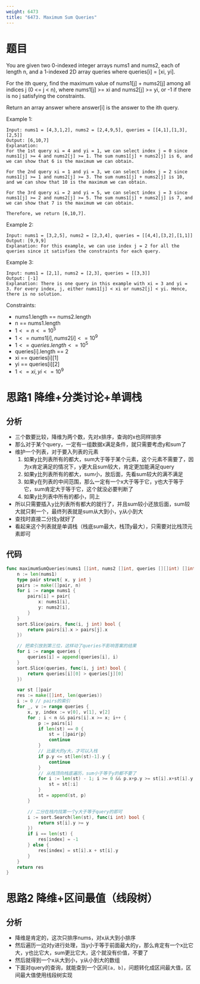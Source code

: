 ```yaml
---
weight: 6473
title: "6473. Maximum Sum Queries"
---
```


# 题目

You are given two 0-indexed integer arrays nums1 and nums2, each of length n, and a 1-indexed 2D array queries where queries[i] = [xi, yi].

For the ith query, find the maximum value of nums1[j] + nums2[j] among all indices j (0 <= j < n), where nums1[j] >= xi and nums2[j] >= yi, or -1 if there is no j satisfying the constraints.

Return an array answer where answer[i] is the answer to the ith query.

Example 1:

```
Input: nums1 = [4,3,1,2], nums2 = [2,4,9,5], queries = [[4,1],[1,3],[2,5]]
Output: [6,10,7]
Explanation:
For the 1st query xi = 4 and yi = 1, we can select index j = 0 since nums1[j] >= 4 and nums2[j] >= 1. The sum nums1[j] + nums2[j] is 6, and we can show that 6 is the maximum we can obtain.

For the 2nd query xi = 1 and yi = 3, we can select index j = 2 since nums1[j] >= 1 and nums2[j] >= 3. The sum nums1[j] + nums2[j] is 10, and we can show that 10 is the maximum we can obtain.

For the 3rd query xi = 2 and yi = 5, we can select index j = 3 since nums1[j] >= 2 and nums2[j] >= 5. The sum nums1[j] + nums2[j] is 7, and we can show that 7 is the maximum we can obtain.

Therefore, we return [6,10,7].
```

Example 2:

```
Input: nums1 = [3,2,5], nums2 = [2,3,4], queries = [[4,4],[3,2],[1,1]]
Output: [9,9,9]
Explanation: For this example, we can use index j = 2 for all the queries since it satisfies the constraints for each query.
```

Example 3:

```
Input: nums1 = [2,1], nums2 = [2,3], queries = [[3,3]]
Output: [-1]
Explanation: There is one query in this example with xi = 3 and yi = 3. For every index, j, either nums1[j] < xi or nums2[j] < yi. Hence, there is no solution.
```

Constraints:

- nums1.length == nums2.length
- n == nums1.length
- $1 <= n <= 10^5$
- $1 <= nums1[i], nums2[i] <= 10^9$
- $1 <= queries.length <= 10^5$
- queries[i].length == 2
- xi == queries[i][1]
- yi == queries[i][2]
- $1 <= xi, yi <= 10^9$

# 思路1 降维+分类讨论+单调栈

## 分析

- 三个数要比较，降维为两个数，先对x排序，查询的x也同样排序
- 那么对于某个query，一定有一组数据x满足条件，就只需要考虑y和sum了
- 维护一个列表，对于要入列表的元素
    1. 如果y比列表所有的都大，sum大于等于某个元素，这个元素不需要了，因为x肯定满足的情况下，y更大且sum较大，肯定更加能满足query
    2. 如果y比列表所有的都大，sum小，放后面，先看sum较大的满不满足
    3. 如果y在列表的中间范围，那么一定有一个x大于等于它，y也大于等于它，sum肯定大于等于它，这个就没必要判断了
    4. 如果y比列表中所有的都小，同上
- 所以只需要插入y比列表所有都大的就行了，并且sum较小还放后面，sum较大就只剩一个，最终列表就是sum从大到小，y从小到大
- 查找时直接二分找y就好了
- 看起来这个列表就是单调栈（栈底sum最大，栈顶y最大），只需要对比栈顶元素即可

## 代码

```go
func maximumSumQueries(nums1 []int, nums2 []int, queries [][]int) []int {
	n := len(nums1)
	type pair struct{ x, y int }
	pairs := make([]pair, n)
	for i := range nums1 {
		pairs[i] = pair{
			x: nums1[i],
			y: nums2[i],
		}
	}
	sort.Slice(pairs, func(i, j int) bool {
		return pairs[i].x > pairs[j].x
	})

	// 把索引放到第三位，这样动了queries不影响答案的结果
	for i := range queries {
		queries[i] = append(queries[i], i)
	}
	sort.Slice(queries, func(i, j int) bool {
		return queries[i][0] > queries[j][0]
	})

	var st []pair
	res := make([]int, len(queries))
	i := 0 // pairs的索引
	for _, v := range queries {
		x, y, index := v[0], v[1], v[2]
		for ; i < n && pairs[i].x >= x; i++ {
			p := pairs[i]
			if len(st) == 0 {
				st = []pair{p}
				continue
			}
			// 比最大的y大，才可以入栈
			if p.y <= st[len(st)-1].y {
				continue
			}
			// 从栈顶向栈底遍历，sum小于等于y的都不要了
			for i := len(st) - 1; i >= 0 && p.x+p.y >= st[i].x+st[i].y; i-- {
				st = st[:i]
			}
			st = append(st, p)
		}

		// 二分在栈内找第一个y大于等于query的即可
		i := sort.Search(len(st), func(i int) bool {
			return st[i].y >= y
		})
		if i == len(st) {
			res[index] = -1
		} else {
			res[index] = st[i].x + st[i].y
		}
	}
	return res
}
```

# 思路2 降维+区间最值（线段树）

## 分析

- 降维是肯定的，这次只排序nums，对x从大到小排序
- 然后遍历一边对y进行处理，当y小于等于前面最大的y，那么肯定有一个x比它大，y也比它大，sum更比它大，这个就没有价值，不要了
- 然后就得到一个x从大到小，y从小到大的数组
- 下面对query的查询，就能查到一个区间`[a, b]`，问题转化成区间最大值，区间最大值使用线段树实现

